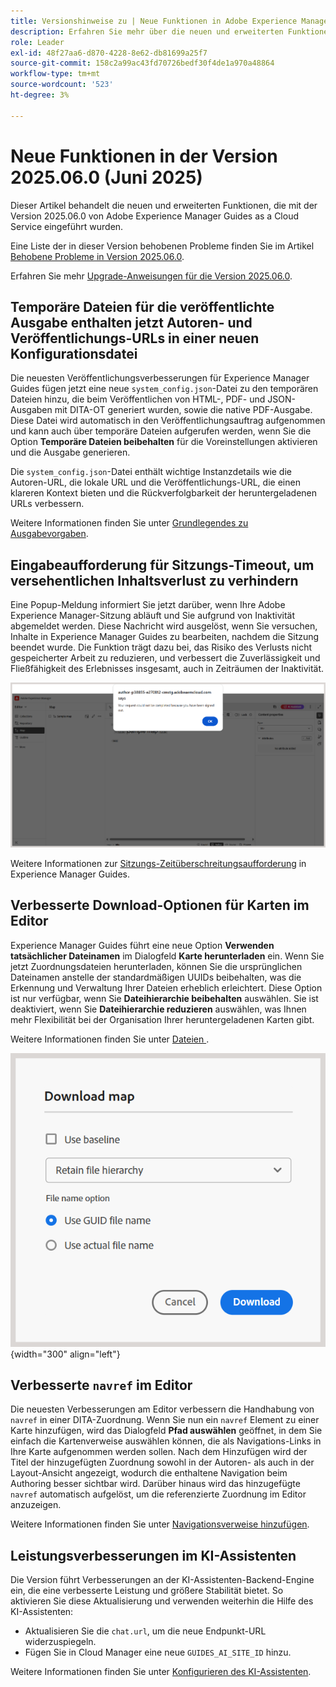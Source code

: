 ```yaml
---
title: Versionshinweise zu | Neue Funktionen in Adobe Experience Manager Guides Version 2025.06.0
description: Erfahren Sie mehr über die neuen und erweiterten Funktionen der Version 2025.06.0 von Adobe Experience Manager Guides
role: Leader
exl-id: 48f27aa6-d870-4228-8e62-db81699a25f7
source-git-commit: 158c2a99ac43fd70726bedf30f4de1a970a48864
workflow-type: tm+mt
source-wordcount: '523'
ht-degree: 3%

---
```


# Neue Funktionen in der Version 2025.06.0 (Juni 2025)

Dieser Artikel behandelt die neuen und erweiterten Funktionen, die mit der Version 2025.06.0 von Adobe Experience Manager Guides as a Cloud Service eingeführt wurden.

Eine Liste der in dieser Version behobenen Probleme finden Sie im Artikel [Behobene Probleme in Version 2025.06.0](fixed-issues-2025-06-0.md).

Erfahren Sie mehr [Upgrade-Anweisungen für die Version 2025.06.0](../release-info/upgrade-instructions-2025-06-0.md).

## Temporäre Dateien für die veröffentlichte Ausgabe enthalten jetzt Autoren- und Veröffentlichungs-URLs in einer neuen Konfigurationsdatei

Die neuesten Veröffentlichungsverbesserungen für Experience Manager Guides fügen jetzt eine neue `system_config.json`-Datei zu den temporären Dateien hinzu, die beim Veröffentlichen von HTML-, PDF- und JSON-Ausgaben mit DITA-OT generiert wurden, sowie die native PDF-Ausgabe. Diese Datei wird automatisch in den Veröffentlichungsauftrag aufgenommen und kann auch über temporäre Dateien aufgerufen werden, wenn Sie die Option **Temporäre Dateien beibehalten** für die Voreinstellungen aktivieren und die Ausgabe generieren.

Die `system_config.json`-Datei enthält wichtige Instanzdetails wie die Autoren-URL, die lokale URL und die Veröffentlichungs-URL, die einen klareren Kontext bieten und die Rückverfolgbarkeit der heruntergeladenen URLs verbessern.

Weitere Informationen finden Sie unter [Grundlegendes zu Ausgabevorgaben](../user-guide/generate-output-understand-presets.md).

## Eingabeaufforderung für Sitzungs-Timeout, um versehentlichen Inhaltsverlust zu verhindern

Eine Popup-Meldung informiert Sie jetzt darüber, wenn Ihre Adobe Experience Manager-Sitzung abläuft und Sie aufgrund von Inaktivität abgemeldet werden. Diese Nachricht wird ausgelöst, wenn Sie versuchen, Inhalte in Experience Manager Guides zu bearbeiten, nachdem die Sitzung beendet wurde. Die Funktion trägt dazu bei, das Risiko des Verlusts nicht gespeicherter Arbeit zu reduzieren, und verbessert die Zuverlässigkeit und Fließfähigkeit des Erlebnisses insgesamt, auch in Zeiträumen der Inaktivität.

![](assets/sign-out-prompt.png)

Weitere Informationen zur [Sitzungs-Zeitüberschreitungsaufforderung](../user-guide/session-timeout-prompt.md) in Experience Manager Guides.

## Verbesserte Download-Optionen für Karten im Editor

Experience Manager Guides führt eine neue Option **Verwenden tatsächlicher Dateinamen** im Dialogfeld **Karte herunterladen** ein. Wenn Sie jetzt Zuordnungsdateien herunterladen, können Sie die ursprünglichen Dateinamen anstelle der standardmäßigen UUIDs beibehalten, was die Erkennung und Verwaltung Ihrer Dateien erheblich erleichtert. Diese Option ist nur verfügbar, wenn Sie **Dateihierarchie beibehalten** auswählen. Sie ist deaktiviert, wenn Sie **Dateihierarchie reduzieren** auswählen, was Ihnen mehr Flexibilität bei der Organisation Ihrer heruntergeladenen Karten gibt.

Weitere Informationen finden Sie unter [Dateien ](../user-guide/authoring-download-assets.md#download-a-dita-map-file-from-the-editor).

![](assets/download-map-dialog-new.png){width="300" align="left"}


## Verbesserte `navref` im Editor

Die neuesten Verbesserungen am Editor verbessern die Handhabung von `navref` in einer DITA-Zuordnung. Wenn Sie nun ein `navref` Element zu einer Karte hinzufügen, wird das Dialogfeld **Pfad auswählen** geöffnet, in dem Sie einfach die Kartenverweise auswählen können, die als Navigations-Links in Ihre Karte aufgenommen werden sollen. Nach dem Hinzufügen wird der Titel der hinzugefügten Zuordnung sowohl in der Autoren- als auch in der Layout-Ansicht angezeigt, wodurch die enthaltene Navigation beim Authoring besser sichtbar wird.  Darüber hinaus wird das hinzugefügte `navref` automatisch aufgelöst, um die referenzierte Zuordnung im Editor anzuzeigen.

Weitere Informationen finden Sie unter [Navigationsverweise hinzufügen](../user-guide/map-editor-other-features.md#add-navigation-references).

## Leistungsverbesserungen im KI-Assistenten

Die Version führt Verbesserungen an der KI-Assistenten-Backend-Engine ein, die eine verbesserte Leistung und größere Stabilität bietet. So aktivieren Sie diese Aktualisierung und verwenden weiterhin die Hilfe des KI-Assistenten:

- Aktualisieren Sie die `chat.url`, um die neue Endpunkt-URL widerzuspiegeln.
- Fügen Sie in Cloud Manager eine neue `GUIDES_AI_SITE_ID` hinzu.

Weitere Informationen finden Sie unter [Konfigurieren des KI-Assistenten](../cs-install-guide/conf-smart-suggestions.md).

